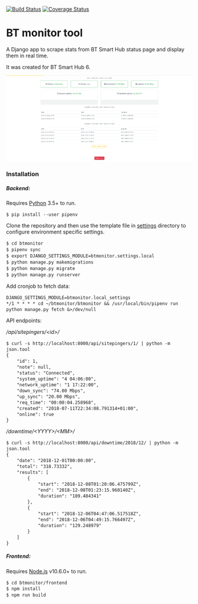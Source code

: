 [![Build Status](https://travis-ci.org/s-sebastian/btmonitor.svg?branch=master)](https://travis-ci.org/s-sebastian/btmonitor) [![Coverage Status](https://coveralls.io/repos/github/s-sebastian/btmonitor/badge.svg?branch=master)](https://coveralls.io/github/s-sebastian/btmonitor?branch=master)

# BT monitor tool

A Django app to scrape stats from BT Smart Hub status page and display them in real time.

It was created for BT Smart Hub 6.

![screenshot](screenshot.png)

### Installation

##### Backend:

Requires [Python](https://www.python.org/) 3.5+ to run.

```
$ pip install --user pipenv
```

Clone the repository and then use the template file in [settings](btmonitor/btmonitor/settings) directory to configure environment specific settings.

```bash
$ cd btmonitor
$ pipenv sync
$ export DJANGO_SETTINGS_MODULE=btmonitor.settings.local
$ python manage.py makemigrations
$ python manage.py migrate
$ python manage.py runserver
```

Add cronjob to fetch data:

```
DJANGO_SETTINGS_MODULE=btmonitor.local_settings
*/1 * * * * cd ~/btmonitor/btmonitor && /usr/local/bin/pipenv run python manage.py fetch &>/dev/null
```

API endpoints:

*/api/sitepingers/\<id\>/*

```
$ curl -s http://localhost:8000/api/sitepingers/1/ | python -m json.tool
{
    "id": 1,
    "note": null,
    "status": "Connected",
    "system_uptime": "4 04:06:00",
    "network_uptime": "1 17:22:00",
    "down_sync": "74.00 Mbps",
    "up_sync": "20.00 Mbps",
    "req_time": "00:00:04.258968",
    "created": "2018-07-11T22:34:08.791314+01:00",
    "online": true
}
```

*/downtime/\<YYYY\>/\<MM\>/*

```
$ curl -s http://localhost:8000/api/downtime/2018/12/ | python -m json.tool
{
    "date": "2018-12-01T00:00:00",
    "total": "318.73332",
    "results": [
        {
            "start": "2018-12-08T01:20:06.475799Z",
            "end": "2018-12-08T01:23:15.960140Z",
            "duration": "189.484341"
        },
        {
            "start": "2018-12-06T04:47:06.517518Z",
            "end": "2018-12-06T04:49:15.766497Z",
            "duration": "129.248979"
        }
    ]
}
```

##### Frontend:
Requires [Node.js](https://nodejs.org/) v10.6.0+ to run.

```bash
$ cd btmonitor/frontend
$ npm install
$ npm run build
```
